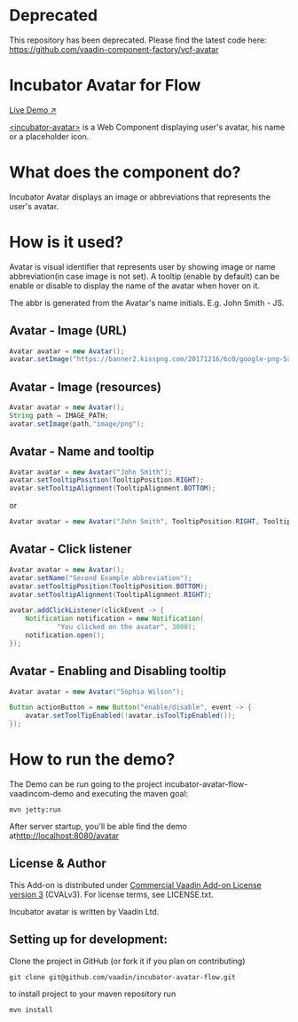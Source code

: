 # Deprecated
This repository has been deprecated. Please find the latest code here: 
https://github.com/vaadin-component-factory/vcf-avatar


# Incubator Avatar for Flow

[Live Demo ↗](https://incubator.app.fi/incubator-avatar-demo/index.html)

[&lt;incubator-avatar&gt;](https://vaadin.com/directory/component/vaadinincubator-avatar) is a Web Component displaying user's avatar, his name or a placeholder icon.

# What does the component do?

Incubator Avatar displays an image or abbreviations that represents the user's avatar.

# How is it used?

Avatar is visual identifier that represents user by showing image or name abbreviation(in case image is not set). 
A tooltip (enable by default) can be enable or disable to display the name of the avatar when hover on it.

The abbr is generated from the Avatar's name initials. E.g. John Smith - JS.

## Avatar - Image (URL)
```java
Avatar avatar = new Avatar();
avatar.setImage("https://banner2.kisspng.com/20171216/6c0/google-png-5a3554027e9924.3682726615134443545186.jpg");
```

## Avatar - Image (resources)

```java
Avatar avatar = new Avatar();
String path = IMAGE_PATH;
avatar.setImage(path,"image/png");
```

## Avatar - Name and tooltip

```java
Avatar avatar = new Avatar("John Smith");
avatar.setTooltipPosition(TooltipPosition.RIGHT);
avatar.setTooltipAlignment(TooltipAlignment.BOTTOM);
```

or

```java
Avatar avatar = new Avatar("John Smith", TooltipPosition.RIGHT, TooltipAlignment.BOTTOM);
```

## Avatar - Click listener
```java
Avatar avatar = new Avatar();
avatar.setName("Second Example abbreviation");
avatar.setTooltipPosition(TooltipPosition.BOTTOM);
avatar.setTooltipAlignment(TooltipAlignment.RIGHT);

avatar.addClickListener(clickEvent -> {
    Notification notification = new Notification(
            "You clicked on the avatar", 3000);
    notification.open();
});
```

## Avatar - Enabling and Disabling tooltip
```java
Avatar avatar = new Avatar("Sophia Wilson");

Button actionButton = new Button("enable/disable", event -> {
    avatar.setToolTipEnabled(!avatar.isToolTipEnabled());
});

```

# How to run the demo?

The Demo can be run going to the project incubator-avatar-flow-vaadincom-demo and executing the maven goal:

```mvn jetty:run```

After server startup, you'll be able find the demo at[http://localhost:8080/avatar](http://localhost:8080/avatar)


## License & Author

This Add-on is distributed under [Commercial Vaadin Add-on License version 3](http://vaadin.com/license/cval-3) (CVALv3). For license terms, see LICENSE.txt.

Incubator avatar is written by Vaadin Ltd.


## Setting up for development:

Clone the project in GitHub (or fork it if you plan on contributing)

```
git clone git@github.com/vaadin/incubator-avatar-flow.git
```

to install project to your maven repository run
 
```mvn install```
